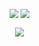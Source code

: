<p align="center"> 
    <img src="https://file.garden/ZrgE6xyrrgxh47YJ/IMG_3781.png"/>
    <img src="https://komarev.com/ghpvc/?username=astronovaIite&label=Welcome+to+my+profile+!&color=490A51&style=flat-square"/>
<p align="center">
<img src="https://file.garden/ZrgE6xyrrgxh47YJ/IMG_3779.png"/>
</p>
<p align="center">
<img srch="https://readme-typing-svg.demolab.com/demo/?font=Special+Elite&duration=2500&pause=1500&color=490A51&lines=Hello!+Welcome+to+my+Github!;Please+read+my+rentry+before+interacting."/>
</p>
